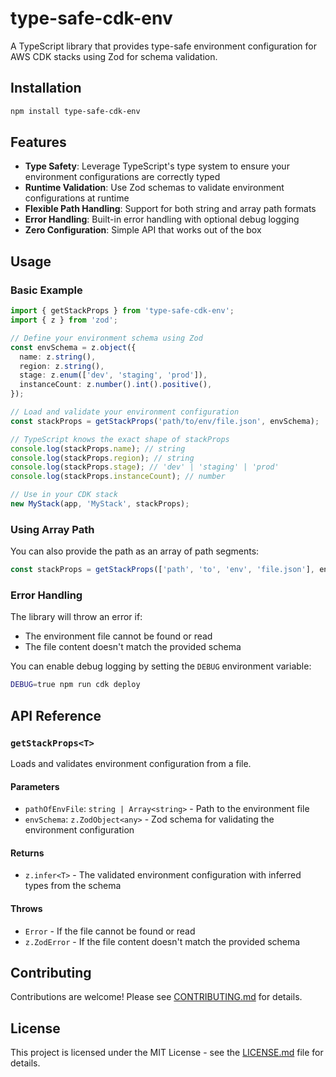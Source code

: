 # type-safe-cdk-env

A TypeScript library that provides type-safe environment configuration for AWS CDK stacks using Zod for schema validation.

## Installation

```bash
npm install type-safe-cdk-env
```

## Features

- **Type Safety**: Leverage TypeScript's type system to ensure your environment configurations are correctly typed
- **Runtime Validation**: Use Zod schemas to validate environment configurations at runtime
- **Flexible Path Handling**: Support for both string and array path formats
- **Error Handling**: Built-in error handling with optional debug logging
- **Zero Configuration**: Simple API that works out of the box

## Usage

### Basic Example

```typescript
import { getStackProps } from 'type-safe-cdk-env';
import { z } from 'zod';

// Define your environment schema using Zod
const envSchema = z.object({
  name: z.string(),
  region: z.string(),
  stage: z.enum(['dev', 'staging', 'prod']),
  instanceCount: z.number().int().positive(),
});

// Load and validate your environment configuration
const stackProps = getStackProps('path/to/env/file.json', envSchema);

// TypeScript knows the exact shape of stackProps
console.log(stackProps.name); // string
console.log(stackProps.region); // string
console.log(stackProps.stage); // 'dev' | 'staging' | 'prod'
console.log(stackProps.instanceCount); // number

// Use in your CDK stack
new MyStack(app, 'MyStack', stackProps);
```

### Using Array Path

You can also provide the path as an array of path segments:

```typescript
const stackProps = getStackProps(['path', 'to', 'env', 'file.json'], envSchema);
```

### Error Handling

The library will throw an error if:

- The environment file cannot be found or read
- The file content doesn't match the provided schema

You can enable debug logging by setting the `DEBUG` environment variable:

```bash
DEBUG=true npm run cdk deploy
```

## API Reference

### `getStackProps<T>`

Loads and validates environment configuration from a file.

#### Parameters

- `pathOfEnvFile`: `string | Array<string>` - Path to the environment file
- `envSchema`: `z.ZodObject<any>` - Zod schema for validating the environment configuration

#### Returns

- `z.infer<T>` - The validated environment configuration with inferred types from the schema

#### Throws

- `Error` - If the file cannot be found or read
- `z.ZodError` - If the file content doesn't match the provided schema

## Contributing

Contributions are welcome! Please see [CONTRIBUTING.md](CONTRIBUTING.md) for details.

## License

This project is licensed under the MIT License - see the [LICENSE.md](LICENSE.md) file for details.
